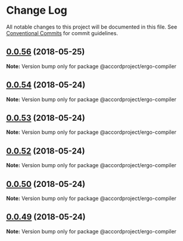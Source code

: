 # Change Log

All notable changes to this project will be documented in this file.
See [Conventional Commits](https://conventionalcommits.org) for commit guidelines.

<a name="0.0.56"></a>
## [0.0.56](https://github.com/accordproject/ergo/compare/v0.0.48...v0.0.56) (2018-05-25)




**Note:** Version bump only for package @accordproject/ergo-compiler

<a name="0.0.54"></a>
## [0.0.54](https://github.com/accordproject/ergo/compare/v0.0.48...v0.0.54) (2018-05-24)




**Note:** Version bump only for package @accordproject/ergo-compiler

<a name="0.0.53"></a>
## [0.0.53](https://github.com/accordproject/ergo/compare/v0.0.52...v0.0.53) (2018-05-24)




**Note:** Version bump only for package @accordproject/ergo-compiler

<a name="0.0.52"></a>
## [0.0.52](https://github.com/accordproject/ergo/compare/v0.0.48...v0.0.52) (2018-05-24)




**Note:** Version bump only for package @accordproject/ergo-compiler

<a name="0.0.50"></a>
## [0.0.50](https://github.com/accordproject/ergo/compare/v0.0.49...v0.0.50) (2018-05-24)




**Note:** Version bump only for package @accordproject/ergo-compiler

<a name="0.0.49"></a>
## [0.0.49](https://github.com/accordproject/ergo/compare/v0.0.48...v0.0.49) (2018-05-24)




**Note:** Version bump only for package @accordproject/ergo-compiler
